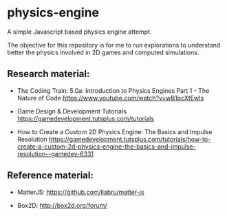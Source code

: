 # physics-engine
A simple Javascript based physics engine attempt.

The objective for this repository is for me to run explorations to understand better the physics involved in 2D games and computed simulations.

## Research material:
- The Coding Train: 5.0a: Introduction to Physics Engines Part 1 - The Nature of Code
https://www.youtube.com/watch?v=wB1pcXtEwIs

- Game Design & Development Tutorials
https://gamedevelopment.tutsplus.com/tutorials

- How to Create a Custom 2D Physics Engine: The Basics and Impulse Resolution
https://gamedevelopment.tutsplus.com/tutorials/how-to-create-a-custom-2d-physics-engine-the-basics-and-impulse-resolution--gamedev-6331

## Reference material:
- MatterJS:
https://github.com/liabru/matter-js

- Box2D:
http://box2d.org/forum/
